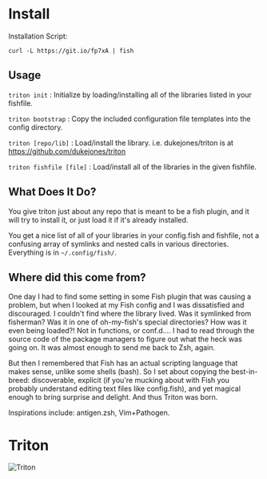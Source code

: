 # Install #
Installation Script:

`curl -L https://git.io/fp7xA | fish`

## Usage ##
`triton init` : Initialize by loading/installing all of the libraries listed in your fishfile.

`triton bootstrap` : Copy the included configuration file templates into the config directory.

`triton [repo/lib]` : Load/install the library. i.e. dukejones/triton is at https://github.com/dukejones/triton

`triton fishfile [file]` : Load/install all of the libraries in the given fishfile.

## What Does It Do? ##

You give triton just about any repo that is meant to be a fish plugin, and it will try to install it, or just load it if it's already installed.

You get a nice list of all of your libraries in your config.fish and fishfile, not a confusing array of symlinks and nested calls in various directories.  Everything is in `~/.config/fish/`.

## Where did this come from? ##

One day I had to find some setting in some Fish plugin that was causing a problem, but when I looked at my Fish config and I was dissatisfied and discouraged.  I couldn't find where the library lived.  Was it symlinked from fisherman?  Was it in one of oh-my-fish's special directories?  How was it even being loaded?!  Not in functions, or conf.d.... I had to read through the source code of the package managers to figure out what the heck was going on.  It was almost enough to send me back to Zsh, again.

But then I remembered that Fish has an actual scripting language that makes sense, unlike some shells (bash).  So I set about copying the best-in-breed: discoverable, explicit (if you're mucking about with Fish you probably understand editing text files like config.fish), and yet magical enough to bring surprise and delight.  And thus Triton was born.

Inspirations include: antigen.zsh, Vim+Pathogen.

# Triton #
![Triton](https://greekgodsandgoddesses.net/wp-content/uploads/2017/02/triton-1024x885.jpg "Triton")

